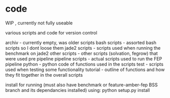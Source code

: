 # code

WIP , currently not fully useable

various scripts and code for version control

archiv - currently empty, was older scripts
bash scripts - assorted bash scripts so I dont loose them
jade2 scripts - scripts used when running the benchmark on jade2
other scripts - other scripts (solvation, fegrow) that were used pre pipeline
pipeline scripts - actual scripts used to run the FEP pipeline
python - python code of functions used in the scripts
test - scripts used when testing some functionality
tutorial - outline of functions and how they fit together in the overall scripts

install for running (must also have benchmark or feature-amber-fep BSS branch and its dependancies installed) using:
python setup.py install